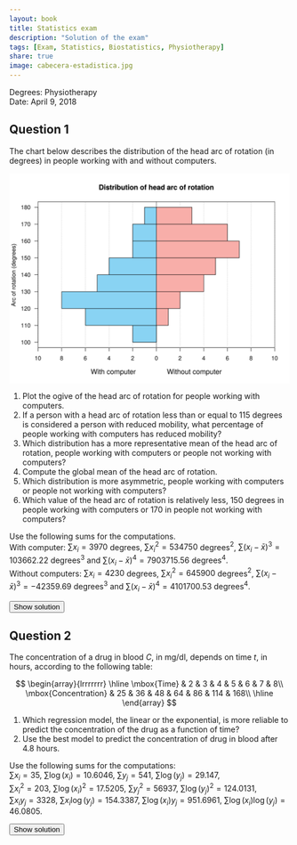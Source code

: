 ```yaml
---
layout: book
title: Statistics exam
description: "Solution of the exam"
tags: [Exam, Statistics, Biostatistics, Physiotherapy]
share: true
image: cabecera-estadistica.jpg
---
```




Degrees: Physiotherapy  
Date: April 9, 2018

## Question 1


The chart below describes the distribution of the head arc of rotation (in degrees) in people working with and without computers.

<img src="img/histogram_head_arc_rotation-1.svg" title="plot of chunk histogram_head_arc_rotation" alt="plot of chunk histogram_head_arc_rotation" style="display: block; margin: auto;" />

1. Plot the ogive of the head arc of rotation for people working with computers.
2. If a person with a head arc of rotation less than or equal to 115 degrees is considered a person with reduced mobility, what percentage of people working with computers has reduced mobility?
3. Which distribution has a more representative mean of the head arc of rotation, people working with computers or people not working with computers? 
4. Compute the global mean of the head arc of rotation.
5. Which distribution is more asymmetric, people working with computers or people not working with computers?
6. Which value of the head arc of rotation is relatively less, 150 degrees in people working with computers or 170 in people not working with computers?

Use the following sums for the computations.  
With computer: $\sum x_i=3970$ degrees, $\sum x_i^2=534750$ degrees$^2$, $\sum (x_i-\bar x)^3=103662.22$ degrees$^3$ and $\sum (x_i-\bar x)^4=7903715.56$ degrees$^4$.  
Without computers: $\sum x_i=4230$ degrees, $\sum x_i^2=645900$ degrees$^2$, $\sum (x_i-\bar x)^3=-42359.69$ degrees$^3$ and $\sum (x_i-\bar x)^4=4101700.53$ degrees$^4$.

<div><button class="solution">Show solution</button></div>
<div id="solution" style="display: none">
1.
<img src="img/ogive_head_arc_rotation-1.svg" title="plot of chunk ogive_head_arc_rotation" alt="plot of chunk ogive_head_arc_rotation" style="display: block; margin: auto;" />

2. $F(115)=0.1667 \rightarrow 16.67%$ of people working with computers have reduced mobility.<br/>
3. With computer: $\bar x=132.3333$ degrees, $s_x^2=312.8889$ degrees², $s_x=17.6887$ degrees and $cv_x=0.1337$<br/>
Without computer:  $\bar x=151.0714$ degrees, $s_x^2=245.2806$ degrees², $s_x=15.6614$ degrees and $cv_x=0.1037$<br/>
The mean of people working without computer is more representative than the mean of people working with computers since its coefficient of variation is smaller.<br/>
4. $\bar x=141.3793$.<br/>
5. With computer $g_1=0.6243$ and without computer $g_1=-0.3938$. Therefore, the distribution of people working with computers is more asymmetric.<br/>
6. Standard scores: $z(150)=0.9988$ and $z(170)=1.2086$. Therefore, an arc of rotation of 150 degrees in people working with computers is relatively smaller than an arc of rotation of 170 in people working without computers.
</div>


## Question 2
The concentration of a drug in blood $C$, in mg/dl, depends on time $t$, in hours, according to the following table:



$$
\begin{array}{lrrrrrrr}
\hline
\mbox{Time} & 2 & 3 & 4 & 5 & 6 & 7 & 8\\
\mbox{Concentration} & 25 & 36 & 48 & 64 & 86 & 114 & 168\\
\hline
\end{array}
$$

1. Which regression model, the linear or the exponential, is more reliable to predict the concentration of the drug as a function of time?
2. Use the best model to predict the concentration of drug in blood after $4.8$ hours.
<!-- 3. According to the logarithmic model, how many hours must pass to have a drug concentration of 100 mg/dl in blood? -->

Use the following sums for the computations:  
$\sum x_i=35$, $\sum \log(x_i)=10.6046$, $\sum y_j=541$, $\sum \log(y_j)=29.147$,  
$\sum x_i^2=203$, $\sum \log(x_i)^2=17.5205$, $\sum y_j^2=56937$, $\sum \log(y_j)^2=124.0131$,  
$\sum x_iy_j=3328$, $\sum x_i\log(y_j)=154.3387$, $\sum \log(x_i)y_j=951.6961$, $\sum \log(x_i)\log(y_j)=46.0805$.

<div><button class="solution">Show solution</button></div>
<div id="solution" style="display: none">

1. Linear model of Concentration on Time: <br/>
$\bar x=5$ hours, $s_x^2=4$ hours² . <br/>
$\bar y=77.2857$ mg/dl, $s_y^2=2160.7755$ (mg/dl)². <br/>
$s_{xy}=89$ hours⋅mg/dl. <br/>
Linear coefficient of determination of Concentration on Time $r^2=0.9165$. <br/>

Exponential model of Concentration on Time: <br/>
$\overline{\log(y)}=4.1639$ log(mg/dl), $s_{\log(y)}^2=0.3785$ log(mg/dl)². <br/>
$s_{x\log(y)}=1.2291$ hours⋅log(mg/dl). <br/>
Exponential coefficient of determination of Concentration on Time $r^2=0.9979$. <br/>
Therefore, the exponential model explains better than the linear one the relation between the concentration and time, since its coefficient of determination is greater.<br/>
2. Exponential model of Concentration on Time: $y=e^{2.6275 + 0.3073x}$. <br/>
$y(4.8)=60.4853$ mg/dl.
</div>





